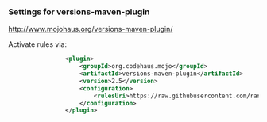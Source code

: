 
### Settings for versions-maven-plugin

http://www.mojohaus.org/versions-maven-plugin/

Activate rules via:

```xml
                <plugin>
                    <groupId>org.codehaus.mojo</groupId>
                    <artifactId>versions-maven-plugin</artifactId>
                    <version>2.5</version>
                    <configuration>
                        <rulesUri>https://raw.githubusercontent.com/random-maven/arkon/master/config/maven-version-rules.xml</rulesUri>
                    </configuration>
                </plugin>
```
